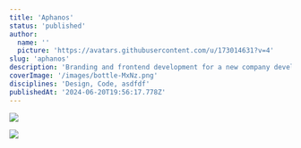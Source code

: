 ```yaml
---
title: 'Aphanos'
status: 'published'
author:
  name: ''
  picture: 'https://avatars.githubusercontent.com/u/173014631?v=4'
slug: 'aphanos'
description: 'Branding and frontend development for a new company developing AI/ML medical analysis tools.'
coverImage: '/images/bottle-MxNz.png'
disciplines: 'Design, Code, asdfdf'
publishedAt: '2024-06-20T19:56:17.778Z'
---
```


![](/images/aphanos-Y0OD.jpg)

![](/images/aphanos-Q2OT.svg)